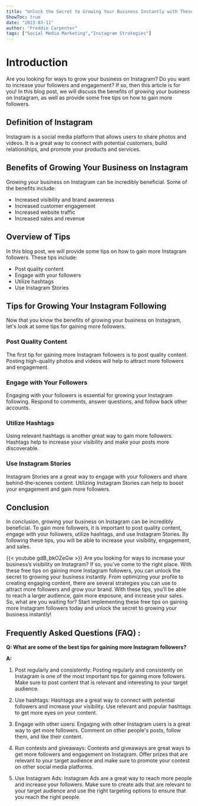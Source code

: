 ```yaml
---
title: "Unlock the Secret to Growing Your Business Instantly with These Free Tips on Gaining More Instagram Followers!"
ShowToc: true 
date: "2023-03-11"
author: "Freddie Carpenter" 
tags: ["Social Media Marketing","Instagram Strategies"]
---
```

# Introduction

Are you looking for ways to grow your business on Instagram? Do you want to increase your followers and engagement? If so, then this article is for you! In this blog post, we will discuss the benefits of growing your business on Instagram, as well as provide some free tips on how to gain more followers.

## Definition of Instagram

Instagram is a social media platform that allows users to share photos and videos. It is a great way to connect with potential customers, build relationships, and promote your products and services.

## Benefits of Growing Your Business on Instagram

Growing your business on Instagram can be incredibly beneficial. Some of the benefits include:

- Increased visibility and brand awareness
- Increased customer engagement
- Increased website traffic
- Increased sales and revenue

## Overview of Tips

In this blog post, we will provide some tips on how to gain more Instagram followers. These tips include:

- Post quality content
- Engage with your followers
- Utilize hashtags
- Use Instagram Stories

## Tips for Growing Your Instagram Following

Now that you know the benefits of growing your business on Instagram, let's look at some tips for gaining more followers.

### Post Quality Content

The first tip for gaining more Instagram followers is to post quality content. Posting high-quality photos and videos will help to attract more followers and engagement.

### Engage with Your Followers

Engaging with your followers is essential for growing your Instagram following. Respond to comments, answer questions, and follow back other accounts.

### Utilize Hashtags

Using relevant hashtags is another great way to gain more followers. Hashtags help to increase your visibility and make your posts more discoverable.

### Use Instagram Stories

Instagram Stories are a great way to engage with your followers and share behind-the-scenes content. Utilizing Instagram Stories can help to boost your engagement and gain more followers.

## Conclusion

In conclusion, growing your business on Instagram can be incredibly beneficial. To gain more followers, it is important to post quality content, engage with your followers, utilize hashtags, and use Instagram Stories. By following these tips, you will be able to increase your visibility, engagement, and sales.

{{< youtube gdB_bkOZeGw >}} 
Are you looking for ways to increase your business’s visibility on Instagram? If so, you’ve come to the right place. With these free tips on gaining more Instagram followers, you can unlock the secret to growing your business instantly. From optimizing your profile to creating engaging content, there are several strategies you can use to attract more followers and grow your brand. With these tips, you’ll be able to reach a larger audience, gain more exposure, and increase your sales. So, what are you waiting for? Start implementing these free tips on gaining more Instagram followers today and unlock the secret to growing your business instantly!

## Frequently Asked Questions (FAQ) :
**Q: What are some of the best tips for gaining more Instagram followers?**

**A:**

1. Post regularly and consistently: Posting regularly and consistently on Instagram is one of the most important tips for gaining more followers. Make sure to post content that is relevant and interesting to your target audience.

2. Use hashtags: Hashtags are a great way to connect with potential followers and increase your visibility. Use relevant and popular hashtags to get more eyes on your content.

3. Engage with other users: Engaging with other Instagram users is a great way to get more followers. Comment on other people's posts, follow them, and like their content.

4. Run contests and giveaways: Contests and giveaways are great ways to get more followers and engagement on Instagram. Offer prizes that are relevant to your target audience and make sure to promote your contest on other social media platforms.

5. Use Instagram Ads: Instagram Ads are a great way to reach more people and increase your followers. Make sure to create ads that are relevant to your target audience and use the right targeting options to ensure that you reach the right people.


